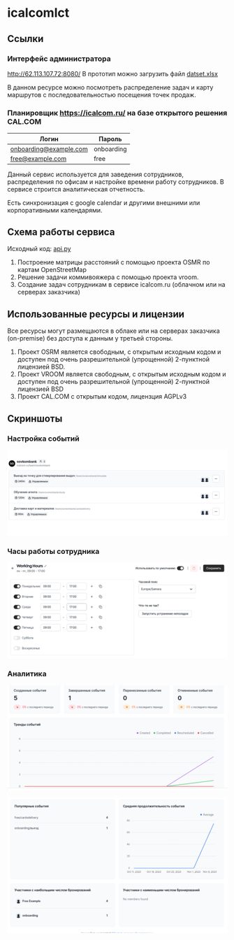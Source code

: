 # icalcomlct

## Ссылки

### Интерфейс администратора
http://62.113.107.72:8080/
В прототип можно загрузить файл [datset.xlsx](datset.xlsx)

В данном ресурсе можно посмотреть распределение задач и карту маршрутов с последовательностью посещения точек продаж.

### Планировщик https://icalcom.ru/ на базе открытого решения CAL.COM
| Логин  | Пароль |
| ------------- | ------------- |
| onboarding@example.com  | onboarding  |
| free@example.com | free  |

Данный сервис используется для заведения сотрудников, распределения по офисам и настройке времени работу сотрудников.
В сервисе строится аналитическая отчетность.

Есть синхронизация с google calendar и другими внешними или корпоративными календарями.

## Схема работы сервиса 

Исходный код: [api.py](api.py)

1. Построение матрицы расстояний с помощью проекта OSMR по картам OpenStreetMap
2. Решение  задачи коммивояжера с помощью проекта vroom.
3. Создание задач сотрудникам в сервисе icalcom.ru (облачном или на серверах заказчика)

## Использованные ресурсы и лицензии

Все ресурсы могут размещаются в облаке или на серверах заказчика (on-premise) без доступа к данным у третьей стороны.

1.  Проект OSRM является свободным, с открытым исходным кодом и доступен под очень разрешительной (упрощенной) 2-пунктной лицензией BSD.
2.  Проект VROOM является свободным, с открытым исходным кодом и доступен под очень разрешительной (упрощенной) 2-пунктной лицензией BSD
3.  Проект CAL.COM с открытым кодом, лицензция AGPLv3

## Скриншоты

### Настройка событий

![Настройка событий](docs/screen01.png)

### Часы работы сотрудника

![Часы работы сотрудника](docs/screen02.png)


### Аналитика

![Аналитика](docs/screen03.png)

![Аналитика](docs/screen04.png)
